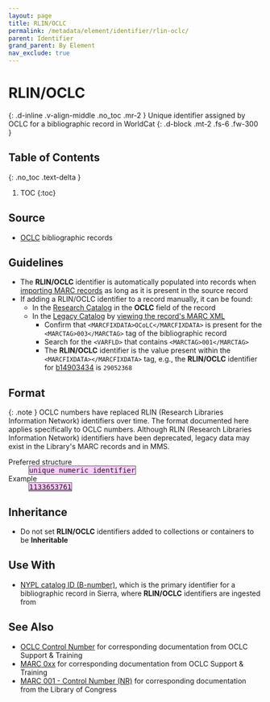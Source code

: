 ```yaml
---
layout: page
title: RLIN/OCLC
permalink: /metadata/element/identifier/rlin-oclc/
parent: Identifier
grand_parent: By Element
nav_exclude: true
---
```


# RLIN/OCLC
{: .d-inline .v-align-middle .no_toc .mr-2 }
Unique identifier assigned by OCLC for a bibliographic record in WorldCat
{: .d-block .mt-2 .fs-6 .fw-300 }

## Table of Contents
{: .no_toc .text-delta }

1. TOC
{:toc}

## Source
- [OCLC](https://www.oclc.org/bibformats/en/fixedfield/oclc.html) bibliographic records

## Guidelines
- The **RLIN/OCLC** identifier is automatically populated into records when [importing MARC records](/metadata-documentation/workflows/create-import/#importing-marc-records) as long as it is present in the source record
- If adding a RLIN/OCLC identifier to a record manually, it can be found:
    - In the [Research Catalog](/metadata-documentation/resources/glossary/#research-catalog) in the **OCLC** field of the record
    - In the [Legacy Catalog](/metadata-documentation/resources/glossary/#legacy-catalog) by [viewing the record's MARC XML](/metadata-documentation/resources/tips-tricks/#view-marc-in-legacy-catalog)
        - Confirm that ``<MARCFIXDATA>OCoLC</MARCFIXDATA>`` is present for the ``<MARCTAG>003</MARCTAG>`` tag of the bibliographic record
        - Search for the ``<VARFLD>`` that contains ``<MARCTAG>001</MARCTAG>``
        - The **RLIN/OCLC** identifier is the value present within the ``<MARCFIXDATA></MARCFIXDATA>`` tag, e.g., the **RLIN/OCLC** identifier for [b14903434](https://legacycatalog.nypl.org/xrecord=b14903434) is ``29052368``

## Format

{: .note }
OCLC numbers have replaced RLIN (Research Libraries Information Network) identifiers over time. The format documented here applies specifically to OCLC numbers. Although RLIN (Research Libraries Information Network) identifiers have been deprecated, legacy data may exist in the Library's MARC records and in MMS.

<dl>
<dt>Preferred structure</dt>
<dd><tt><span style="background: #ffccff; border: 1px solid #5c5962;">unique numeric identifier</span></tt></dd>
<dt>Example</dt>
<dd><a href="https://metadata.nypl.org/items/6292815?section=desc_md#:~:text=RLIN/OCLC%3A-,1133653761,-Identifier"><tt><span style="background: #ffccff; border: 1px solid #5c5962;">1133653761</span></tt></a></dd>
</dl>

## Inheritance
- Do not set **RLIN/OCLC** identifiers added to collections or containers to be **Inheritable**

## Use With
- [NYPL catalog ID (B-number)](/metadata-documentation/metadata/element/identifier/bnumber/), which is the primary identifier for a bibliographic record in Sierra, where **RLIN/OCLC** identifiers are ingested from

## See Also
- [OCLC Control Number](https://www.oclc.org/bibformats/en/fixedfield/oclc.html) for corresponding documentation from OCLC Support & Training
- [MARC 0xx](https://www.oclc.org/bibformats/en/0xx.html) for corresponding documentation from OCLC Support & Training
- [MARC 001 - Control Number (NR)](https://www.loc.gov/marc/bibliographic/bd001.html) for corresponding documentation from the Library of Congress